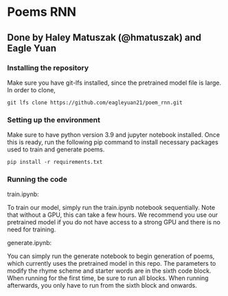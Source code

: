 # Poems RNN

## Done by Haley Matuszak (@hmatuszak) and Eagle Yuan

### Installing the repository

Make sure you have git-lfs installed, since the pretrained model file is large. In order to clone, 
```
git lfs clone https://github.com/eagleyuan21/poem_rnn.git
```

### Setting up the environment

Make sure to have python version 3.9 and jupyter notebook installed. Once this is ready, run the following pip command to install necessary packages used to train and generate poems.
```
pip install -r requirements.txt
```

### Running the code

train.ipynb:

To train our model, simply run the train.ipynb notebook sequentially. Note that without a GPU, this can take a few hours. We recommend you use our pretrained model if you do not have access to a strong GPU and there is no need for training.

generate.ipynb: 

You can simply run the generate notebook to begin generation of poems, which currently uses the pretrained model in this repo. The parameters to modify the rhyme scheme and starter words are in the sixth code block. When running for the first time, be sure to run all blocks. When running afterwards, you only have to run from the sixth block and onwards.